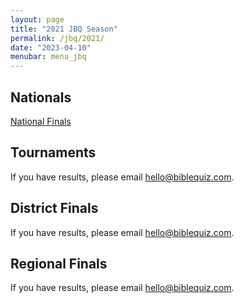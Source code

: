 ```yaml
---
layout: page
title: "2021 JBQ Season"
permalink: /jbq/2021/
date: "2023-04-10"
menubar: menu_jbq
---
```


## Nationals
<a href="{% link _pages/jbq/2021/nationals.md %}" class="button is-primary">National Finals</a>

## Tournaments
If you have results, please email <hello@biblequiz.com>.

## District Finals
If you have results, please email <hello@biblequiz.com>.

## Regional Finals
If you have results, please email <hello@biblequiz.com>.
